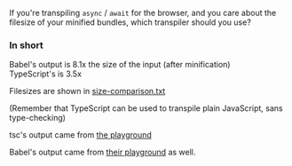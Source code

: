 If you're transpiling `async` / `await` for the browser, and you care about the filesize of your minified bundles,
which transpiler should you use?

### In short

Babel's output is 8.1x the size of the input (after minification)  
TypeScript's is 3.5x

Filesizes are shown in [size-comparison.txt](size-comparison.txt)

(Remember that TypeScript can be used to transpile plain JavaScript, sans type-checking)

tsc's output came from [the playground](http://www.typescriptlang.org/play/index.html#src=export%20async%20function%20serialAsyncMap(collection%2C%20fn)%20%7B%0D%0A%20%20let%20result%20%3D%20%5B%5D%3B%0D%0A%20%20for%20(let%20item%20of%20collection)%20%7B%0D%0A%20%20%20%20result.push(await%20fn(item))%3B%0D%0A%20%20%7D%0D%0A%20%20return%20result%3B%0D%0A%7D)

Babel's output came from [their playground](http://babeljs.io/repl/#?babili=false&browsers=&build=&builtIns=false&code_lz=KYDwDg9gTgLgBAQwM4E8B2BjOAzArpmASwjTiWCkIQBsBBVTAWQTAAoMJrrgMiSAaHGgCUcAN4AoONLjd4UYElzV4AXjgBtALoBuKTOzQ4rOXEIxgAWzgRscDlx58R4_TJkKlKgHRhcSAAtWBAB3BHMhVnMrYWE9dwBfNzgFGFwoUk9lGD0koA&debug=false&circleciRepo=&evaluate=false&lineWrap=true&presets=es2015%2Creact%2Cstage-2&targets=&version=6.26.0) as well.
